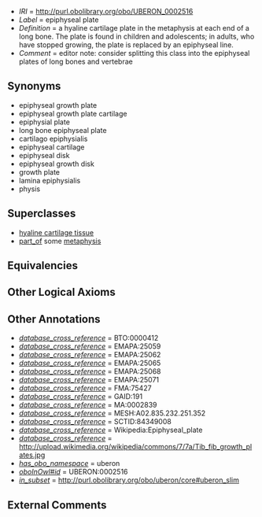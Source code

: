  * *IRI* = http://purl.obolibrary.org/obo/UBERON_0002516
 * *Label* = epiphyseal plate
 * *Definition* = a hyaline cartilage plate in the metaphysis at each end of a long bone. The plate is found in children and adolescents; in adults, who have stopped growing, the plate is replaced by an epiphyseal line.
 * *Comment* = editor note: consider splitting this class into the epiphyseal plates of long bones and vertebrae

## Synonyms

 * epiphyseal growth plate
 * epiphyseal growth plate cartilage
 * epiphysial plate
 * long bone epiphyseal plate
 * cartilago epiphysialis
 * epiphyseal cartilage
 * epiphyseal disk
 * epiphyseal growth disk
 * growth plate
 * lamina epiphysialis
 * physis

## Superclasses

 * [hyaline cartilage tissue](../../UBERON/94/UBERON_0001994.md)
 * [part_of](../../BFO/50/BFO_0000050.md) some [metaphysis](../../UBERON/38/UBERON_0001438.md)

## Equivalencies


## Other Logical Axioms


## Other Annotations

 * *[database_cross_reference](../../ef/oboInOwl#hasDbXref.md)* = BTO:0000412
 * *[database_cross_reference](../../ef/oboInOwl#hasDbXref.md)* = EMAPA:25059
 * *[database_cross_reference](../../ef/oboInOwl#hasDbXref.md)* = EMAPA:25062
 * *[database_cross_reference](../../ef/oboInOwl#hasDbXref.md)* = EMAPA:25065
 * *[database_cross_reference](../../ef/oboInOwl#hasDbXref.md)* = EMAPA:25068
 * *[database_cross_reference](../../ef/oboInOwl#hasDbXref.md)* = EMAPA:25071
 * *[database_cross_reference](../../ef/oboInOwl#hasDbXref.md)* = FMA:75427
 * *[database_cross_reference](../../ef/oboInOwl#hasDbXref.md)* = GAID:191
 * *[database_cross_reference](../../ef/oboInOwl#hasDbXref.md)* = MA:0002839
 * *[database_cross_reference](../../ef/oboInOwl#hasDbXref.md)* = MESH:A02.835.232.251.352
 * *[database_cross_reference](../../ef/oboInOwl#hasDbXref.md)* = SCTID:84349008
 * *[database_cross_reference](../../ef/oboInOwl#hasDbXref.md)* = Wikipedia:Epiphyseal_plate
 * *[database_cross_reference](../../ef/oboInOwl#hasDbXref.md)* = http://upload.wikimedia.org/wikipedia/commons/7/7a/Tib_fib_growth_plates.jpg
 * *[has_obo_namespace](../../ce/oboInOwl#hasOBONamespace.md)* = uberon
 * *[oboInOwl#id](../../id/oboInOwl#id.md)* = UBERON:0002516
 * *[in_subset](../../et/oboInOwl#inSubset.md)* = http://purl.obolibrary.org/obo/uberon/core#uberon_slim

## External Comments

